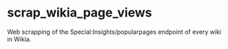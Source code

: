 # scrap_wikia_page_views
Web scrapping of the Special:Insights/popularpages endpoint of every wiki in Wikia.
